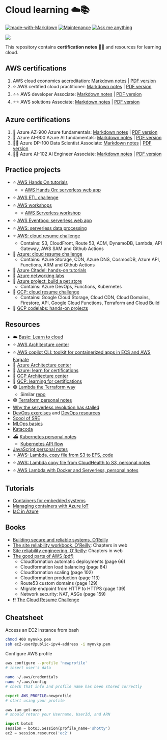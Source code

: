 # Cloud learning ☁️📚

[![made-with-Markdown](https://img.shields.io/badge/Made%20with-Markdown-1f425f.svg)](http://commonmark.org)
[![Maintenance](https://img.shields.io/badge/Maintained%3F-yes-green.svg)](https://GitHub.com/anebz/cloud/graphs/commit-activity)
[![Ask me anything](https://img.shields.io/badge/Ask%20me-anything-1abc9c.svg)](https://www.twitter.com/anebzt)

![ ](https://images.unsplash.com/photo-1494599948593-3dafe8338d71)

This repository contains **certification notes** 🧑‍🎓 and resources for learning cloud.

## AWS certifications

1. AWS cloud economics accreditation: [Markdown notes](Certifications/aws_cloud_economics.md) | [PDF version](Certifications/aws_cloud_economics.pdf)
2. ⭐️ AWS certified cloud practitioner: [Markdown notes](Certifications/aws_cloud_practitioner.md) | [PDF version](Certifications/aws_cloud_practitioner.pdf)
3. ⭐️⭐️ AWS developer Associate: [Markdown notes](Certifications/aws_developer_associate.md) | [PDF version](Certifications/aws_developer_associate.pdf)
4. ⭐️⭐️ AWS solutions Associate: [Markdown notes](Certifications/aws_solutions_associate.md) | [PDF version](Certifications/aws_solutions_associate.pdf)

## Azure certifications

1. 🔷 Azure AZ-900 Azure fundamentals: [Markdown notes](Certifications/az_900.md) | [PDF version](Certifications/az_900.pdf)
2. 🔷 Azure AI-900 Azure AI fundamentals: [Markdown notes](Certifications/az_ai_900.md) | [PDF version](Certifications/az_ai_900.pdf)
3. 🔷🔷 Azure DP-100 Data Scientist Associate: [Markdown notes](Certifications/az_dp_100.md) | [PDF version](Certifications/az_dp_100.pdf)
4. 🔷🔷 Azure AI-102 AI Engineer Associate: [Markdown notes](Certifications/az_ai_102.md) | [PDF version](Certifications/az_ai_102.pdf)

## Practice projects

* ⭐️ [AWS Hands On tutorials](https://aws.amazon.com/getting-started/hands-on/)
  * ⭐️ [AWS Hands On: serverless web app](https://aws.amazon.com/getting-started/hands-on/build-serverless-web-app-lambda-apigateway-s3-dynamodb-cognito/)
* ⭐️ [AWS ETL challenge](https://acloudguru.com/blog/engineering/cloudguruchallenge-python-aws-etl)
* ⭐️ [AWS workshops](https://workshops.aws/)
  * ⭐️ [AWS Serverless workshop](https://catalog.us-east-1.prod.workshops.aws/workshops/b34eab03-4ebe-46c1-bc63-cd2d975d8ad4/en-US/)
* ⭐️ [AWS Eventbox: serverless web app](https://www.eventbox.dev/published/lesson/innovator-island/)
* ⭐️ [AWS: serverless data processing](https://www.eventbox.dev/published/lesson/emea-streaming-analytics/)
* ⭐️ [AWS: cloud resume challenge](https://cloudresumechallenge.dev/docs/the-challenge/aws/)
  * Contains: S3, CloudFront, Route 53, ACM, DynamoDB, Lambda, API Gateway, AWS SAM and Github Actions
* 🔷 [Azure: cloud resume challenge](https://cloudresumechallenge.dev/docs/the-challenge/azure/)
  * Contains: Azure Storage, CDN, Azure DNS, CosmosDB, Azure API, Functions, ARM and Github Actions
* 🔷 [Azure Citadel: hands-on tutorials](https://www.azurecitadel.com/)
* 🔷 [Azure networking labs](https://github.com/binals/azurenetworking)
* 🔷 [Azure project: build a pet store](https://chtrembl.github.io/azure-cloud/petstore/)
  * Contains: Azure DevOps, Functions, Kubernetes
* 🔻 [GCP: cloud resume challenge](https://cloudresumechallenge.dev/docs/the-challenge/googlecloud/)
  * Contains: Google Cloud Storage, Cloud CDN, Cloud Domains, Firestore, API, Google Cloud Functions, Terraform and Cloud Build
* 🔻 [GCP codelabs: hands-on projects](https://codelabs.developers.google.com/cloud)

## Resources

* ☁️ [Basic: Learn to cloud](https://learntocloud.guide)
* ⭐️ [AWS Architecture center](https://aws.amazon.com/architecture/)
* ⭐️ [AWS copilot CLI: toolkit for containerized apps in ECS and AWS Fargate](https://aws.github.io/copilot-cli/)
* 🔷 [Azure Architecture center](https://docs.microsoft.com/en-us/azure/architecture/browse/)
* 🔷 [Azure: learn for certifications](https://docs.microsoft.com/en-us/learn/)
* 🔻 [GCP Architecture center](https://cloud.google.com/architecture)
* 🔻 [GCP: learning for certifications](https://www.cloudskillsboost.google/)
* 🟣 [Lambda the Terraform way](https://github.com/nsriram/lambda-the-terraform-way)
  * Similar [repo](https://github.com/antonbabenko/serverless.tf)
* 🟣 [Terraform personal notes](Practice/terraform.md)
* [Why the serverless revolution has stalled](https://www.infoq.com/articles/serverless-stalled/)
* [DevOps exercises](https://github.com/bregman-arie/devops-exercises) and [DevOps resources](https://github.com/bregman-arie/devops-resources)
* [Scool of SRE](https://linkedin.github.io/school-of-sre/)
* [MLOps basics](https://github.com/graviraja/MLOps-Basics)
* [Katacoda](https://www.katacoda.com/)
* ⛴ [Kubernetes personal notes](Practice/kubernetes.md)
  * [Kubernetes API flow](Practice/k8s_api.jpg)
* [JavaScript personal notes](Practice/javascript.md)
* ⭐️ [AWS: Lambda, copy file from S3 to EFS, code](Practice/lambda_s3_to_efs.js)
* ⭐️ [AWS: Lambda copy file from CloudHealth to S3, personal notes](Practice/cloudhealth_lambda_s3.md)
* ⭐️ [AWS Lambda with Docker and Serverless, personal notes](Practice/lambda_docker_serverless.md)

## Tutorials

* [Containers for embedded systems](https://medium.com/@lsbenitezpereira/containers-for-embedded-systems-7c5929bacf1e)
* [Managing containers with Azure IoT](https://medium.com/@lsbenitezpereira/managing-containers-with-an-iot-platform-4e9a4293a16)
* [IaC in Azure](https://medium.com/@lsbenitezpereira/streamline-iot-projects-with-infrastructure-as-code-eb8921909c4c)

## Books

* [Building secure and reliable systems, O'Reilly](https://sre.google/static/pdf/building_secure_and_reliable_systems.pdf)
* [The site reliability workbook, O'Reilly](https://sre.google/workbook/table-of-contents/): Chapters in web
* [Site reliability engineering, O'Reilly](https://sre.google/sre-book/table-of-contents/): Chapters in web
* [The good parts of AWS (pdf)](https://b-ok.cc/book/5458006/1ebc63)
  * Cloudformation automatic deployments (page 66)
  * Cloudformation load balancing (page 84)
  * Cloudformation scaling (page 102)
  * Cloudformation production (page 113)
  * Route53 custom domains (page 129)
  * Migrate endpoint from HTTP to HTTPS (page 139)
  * Network security: NAT, ASGs (page 159)
* ❗️❗️ [The Cloud Resume Challenge](https://cloudresumechallenge.dev/)

## Cheatsheet

Access an EC2 instance from bash

```bash
chmod 400 mynvkp.pem
ssh ec2-user@public-ipv4-address -i mynvkp.pem
```

Configure AWS profile
```bash
aws configure --profile 'newprofile'
# insert user's data

nano ~/.aws/credentials
nano ~/.aws/config
# check that info and profile name has been stored correctly

export AWS_PROFILE=newprofile
# start using your profile

aws iam get-user
# should return your Username, UserId, and ARN
```

```python
import boto3
session = boto3.Session(profile_name='shotty')
ec2 = session.resource('ec2')
```